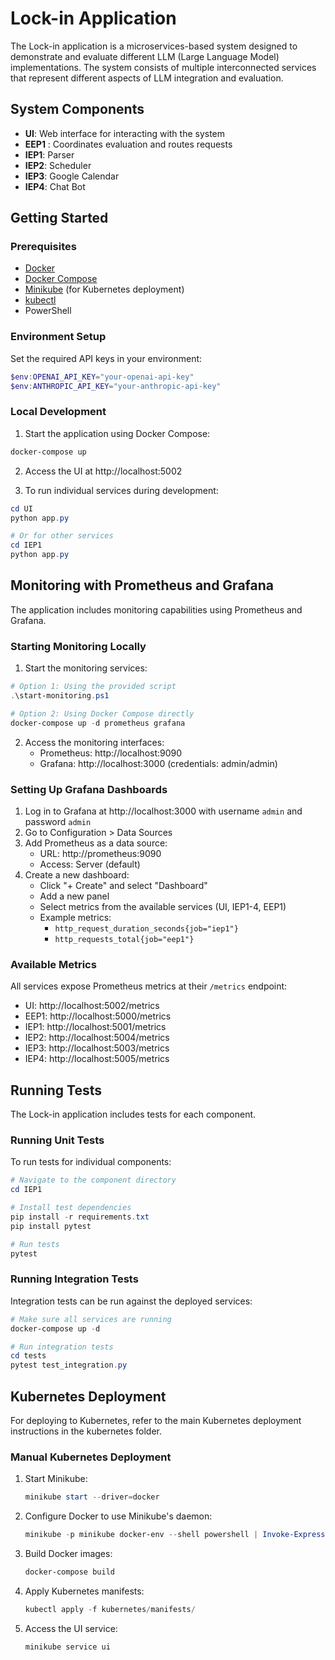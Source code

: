 # Lock-in Application

The Lock-in application is a microservices-based system designed to demonstrate and evaluate different LLM (Large Language Model) implementations. The system consists of multiple interconnected services that represent different aspects of LLM integration and evaluation.

## System Components

- **UI**: Web interface for interacting with the system
- **EEP1** : Coordinates evaluation and routes requests
- **IEP1**: Parser
- **IEP2**: Scheduler
- **IEP3**: Google Calendar
- **IEP4**: Chat Bot

## Getting Started

### Prerequisites

- [Docker](https://docs.docker.com/get-docker/)
- [Docker Compose](https://docs.docker.com/compose/install/)
- [Minikube](https://minikube.sigs.k8s.io/docs/start/) (for Kubernetes deployment)
- [kubectl](https://kubernetes.io/docs/tasks/tools/install-kubectl-windows/)
- PowerShell

### Environment Setup

Set the required API keys in your environment:

```powershell
$env:OPENAI_API_KEY="your-openai-api-key"
$env:ANTHROPIC_API_KEY="your-anthropic-api-key"
```

### Local Development

1. Start the application using Docker Compose:

```powershell
docker-compose up
```

2. Access the UI at http://localhost:5002

3. To run individual services during development:

```powershell
cd UI
python app.py

# Or for other services
cd IEP1
python app.py
```

## Monitoring with Prometheus and Grafana

The application includes monitoring capabilities using Prometheus and Grafana.

### Starting Monitoring Locally

1. Start the monitoring services:

```powershell
# Option 1: Using the provided script
.\start-monitoring.ps1

# Option 2: Using Docker Compose directly
docker-compose up -d prometheus grafana
```

2. Access the monitoring interfaces:
   - Prometheus: http://localhost:9090
   - Grafana: http://localhost:3000 (credentials: admin/admin)

### Setting Up Grafana Dashboards

1. Log in to Grafana at http://localhost:3000 with username `admin` and password `admin`
2. Go to Configuration > Data Sources
3. Add Prometheus as a data source:
   - URL: http://prometheus:9090
   - Access: Server (default)
4. Create a new dashboard:
   - Click "+ Create" and select "Dashboard"
   - Add a new panel
   - Select metrics from the available services (UI, IEP1-4, EEP1)
   - Example metrics:
     - `http_request_duration_seconds{job="iep1"}`
     - `http_requests_total{job="eep1"}`

### Available Metrics

All services expose Prometheus metrics at their `/metrics` endpoint:
- UI: http://localhost:5002/metrics
- EEP1: http://localhost:5000/metrics
- IEP1: http://localhost:5001/metrics
- IEP2: http://localhost:5004/metrics
- IEP3: http://localhost:5003/metrics
- IEP4: http://localhost:5005/metrics

## Running Tests

The Lock-in application includes tests for each component.

### Running Unit Tests

To run tests for individual components:

```powershell
# Navigate to the component directory
cd IEP1

# Install test dependencies
pip install -r requirements.txt
pip install pytest

# Run tests
pytest
```

### Running Integration Tests

Integration tests can be run against the deployed services:

```powershell
# Make sure all services are running
docker-compose up -d

# Run integration tests
cd tests
pytest test_integration.py
```

## Kubernetes Deployment

For deploying to Kubernetes, refer to the main Kubernetes deployment instructions in the kubernetes folder.

### Manual Kubernetes Deployment

1. Start Minikube:
   ```powershell
   minikube start --driver=docker
   ```

2. Configure Docker to use Minikube's daemon:
   ```powershell
   minikube -p minikube docker-env --shell powershell | Invoke-Expression
   ```

3. Build Docker images:
   ```powershell
   docker-compose build
   ```

4. Apply Kubernetes manifests:
   ```powershell
   kubectl apply -f kubernetes/manifests/
   ```

5. Access the UI service:
   ```powershell
   minikube service ui
   ```